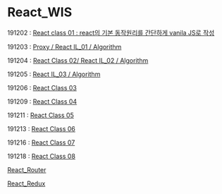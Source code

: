 # React_WIS

191202 : [React class 01 : react의 기본 동작원리를 간단하게 vanila JS로 작성](https://github.com/kwansikdev/React_WIS/tree/master/191202)

191203 : [Proxy / React IL_01 / Algorithm](https://github.com/kwansikdev/React_WIS/tree/master/WIS/191203)

191204 : [React Class 02/ React IL_02 / Algorithm](https://github.com/kwansikdev/React_WIS/tree/master/WIS/191204)

191205 : [React IL_03 / Algorithm](https://github.com/kwansikdev/React_WIS/tree/master/WIS/191205)

191206 : [React Class 03](https://github.com/kwansikdev/React_WIS/tree/master/WIS/191206)

191209 : [React Class 04](https://github.com/kwansikdev/React_WIS/blob/master/WIS/191209)

191211 : [React Class 05](https://github.com/kwansikdev/React_WIS/tree/master/WIS/191211)

191213 : [React Class 06](https://github.com/kwansikdev/React_WIS/tree/master/WIS/191213)

191216 : [React Class 07](https://github.com/kwansikdev/React_WIS/blob/master/WIS/191216/React_Class_07.md)

191218 : [React Class 08](https://github.com/kwansikdev/React_WIS/blob/master/WIS/191218/React_Class_08.md)

[React_Router](https://github.com/kwansikdev/React_WIS/blob/master/WIS/React%20Router/React-Router.md)

[React_Redux](https://github.com/kwansikdev/React_WIS/blob/master/WIS/React%20Redux/React%20redux.md)
